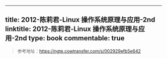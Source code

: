 
---
title: 2012-陈莉君-Linux 操作系统原理与应用-2nd
linktitle: 2012-陈莉君-Linux 操作系统原理与应用-2nd
type: book
commentable: true
---

> 参考地址：https://ngte.cowtransfer.com/s/002929efb5e642

    